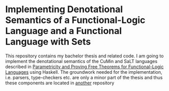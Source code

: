 Implementing Denotational Semantics of a Functional-Logic Language and a Functional Language with Sets
======================================================================================================

This repository contains my bachelor thesis and related code.
I am going to implement the denotational semantics of the CuMin and SaLT languages described in 
[Parametricity and Proving Free Theorems for Functional-Logic Languages](http://www.janis-voigtlaender.eu/MSSV14.html) 
using Haskell. The groundwork needed for the implementation, i.e. parsers, 
type-checkers etc. are only a minor part of the thesis and thus these components are located in 
[another](https://github.com/fatho/ba-funlogic-common) repository
